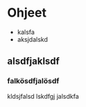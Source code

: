 # Ohjeet

* kalsfa
* aksjdalskd

## alsdfjaklsdf

### falkösdfjalösdf

kldsjfalsd
lskdfgj
jalsdkfa

